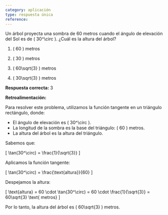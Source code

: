```yaml
---
category: aplicación
type: respuesta única
reference:
---
```


Un árbol proyecta una sombra de 60 metros cuando el ángulo de elevación del Sol es de \( 30^\circ \). ¿Cuál es la altura del árbol?

1. \( 60 \) metros

2. \( 30 \) metros

3. \( 60\sqrt{3} \) metros

4. \( 30\sqrt{3} \) metros

**Respuesta correcta:** 3

**Retroalimentación:**

Para resolver este problema, utilizamos la función tangente en un triángulo rectángulo, donde:

- El ángulo de elevación es \( 30^\circ \).
- La longitud de la sombra es la base del triángulo: \( 60 \) metros.
- La altura del árbol es la altura del triángulo.

Sabemos que:

\[
\tan(30^\circ) = \frac{1}{\sqrt{3}}
\]

Aplicamos la función tangente:

\[
\tan(30^\circ) = \frac{\text{altura}}{60}
\]

Despejamos la altura:

\[
\text{altura} = 60 \cdot \tan(30^\circ) = 60 \cdot \frac{1}{\sqrt{3}} = 60\sqrt{3} \text{ metros}
\]

Por lo tanto, la altura del árbol es \( 60\sqrt{3} \) metros.
